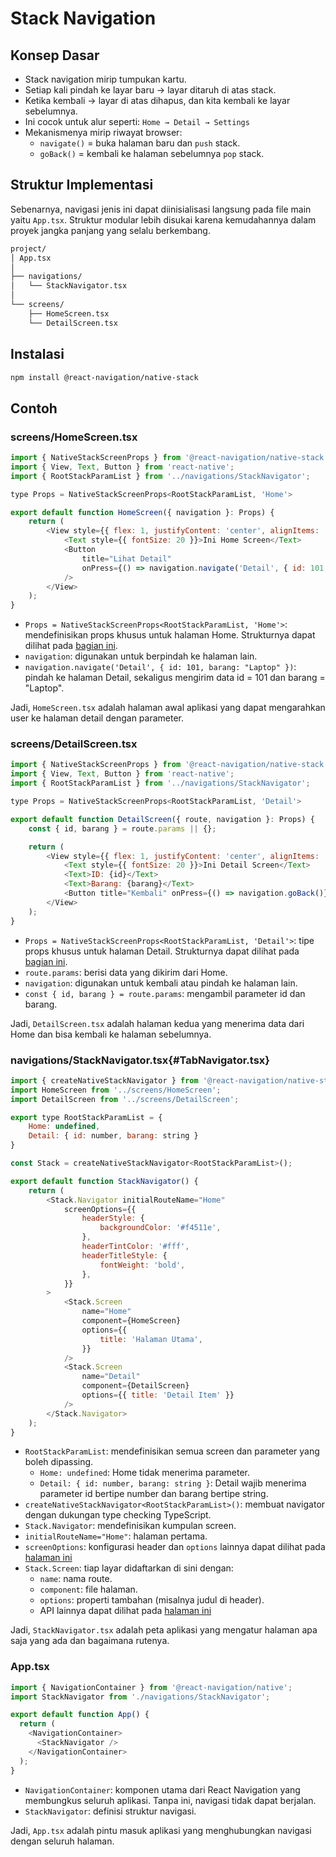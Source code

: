 # Stack Navigation

## Konsep Dasar

- Stack navigation mirip tumpukan kartu.
- Setiap kali pindah ke layar baru → layar ditaruh di atas stack.
- Ketika kembali → layar di atas dihapus, dan kita kembali ke layar sebelumnya.
- Ini cocok untuk alur seperti: `Home → Detail → Settings`
- Mekanismenya mirip riwayat browser:
    - `navigate()` = buka halaman baru dan `push` stack.
    - `goBack()` = kembali ke halaman sebelumnya `pop` stack.

## Struktur Implementasi
Sebenarnya, navigasi jenis ini dapat diinisialisasi langsung pada file main yaitu `App.tsx`. Struktur modular lebih disukai karena kemudahannya dalam proyek jangka panjang yang selalu berkembang.

```bash
project/
│ App.tsx
│
├── navigations/
│   └── StackNavigator.tsx
│
└── screens/
    ├── HomeScreen.tsx
    └── DetailScreen.tsx
```

## Instalasi
```bash
npm install @react-navigation/native-stack
```

## Contoh

### screens/HomeScreen.tsx
```javascript
import { NativeStackScreenProps } from '@react-navigation/native-stack';
import { View, Text, Button } from 'react-native';
import { RootStackParamList } from '../navigations/StackNavigator';

type Props = NativeStackScreenProps<RootStackParamList, 'Home'>

export default function HomeScreen({ navigation }: Props) {
    return (
        <View style={{ flex: 1, justifyContent: 'center', alignItems: 'center' }}>
            <Text style={{ fontSize: 20 }}>Ini Home Screen</Text>
            <Button
                title="Lihat Detail"
                onPress={() => navigation.navigate('Detail', { id: 101, barang: "Laptop" })}
            />
        </View>
    );
}
```
- `Props = NativeStackScreenProps<RootStackParamList, 'Home'>`: mendefinisikan props khusus untuk halaman Home. Strukturnya dapat dilihat pada [bagian ini](#TabNavigator.tsx).
- `navigation`: digunakan untuk berpindah ke halaman lain.
- `navigation.navigate('Detail', { id: 101, barang: "Laptop" })`: pindah ke halaman Detail, sekaligus mengirim data id = 101 dan barang = "Laptop".

Jadi, `HomeScreen.tsx` adalah halaman awal aplikasi yang dapat mengarahkan user ke halaman detail dengan parameter.


### screens/DetailScreen.tsx
```javascript
import { NativeStackScreenProps } from '@react-navigation/native-stack';
import { View, Text, Button } from 'react-native';
import { RootStackParamList } from '../navigations/StackNavigator';

type Props = NativeStackScreenProps<RootStackParamList, 'Detail'>

export default function DetailScreen({ route, navigation }: Props) {
    const { id, barang } = route.params || {};

    return (
        <View style={{ flex: 1, justifyContent: 'center', alignItems: 'center' }}>
            <Text style={{ fontSize: 20 }}>Ini Detail Screen</Text>
            <Text>ID: {id}</Text>
            <Text>Barang: {barang}</Text>
            <Button title="Kembali" onPress={() => navigation.goBack()} />
        </View>
    );
}
```

- `Props = NativeStackScreenProps<RootStackParamList, 'Detail'>`: tipe props khusus untuk halaman Detail. Strukturnya dapat dilihat pada [bagian ini](#TabNavigator.tsx).
- `route.params`: berisi data yang dikirim dari Home.
- `navigation`: digunakan untuk kembali atau pindah ke halaman lain.
- `const { id, barang } = route.params`: mengambil parameter id dan barang.

Jadi, `DetailScreen.tsx` adalah halaman kedua yang menerima data dari Home dan bisa kembali ke halaman sebelumnya.

### navigations/StackNavigator.tsx{#TabNavigator.tsx}
```javascript 
import { createNativeStackNavigator } from '@react-navigation/native-stack';
import HomeScreen from '../screens/HomeScreen';
import DetailScreen from '../screens/DetailScreen';

export type RootStackParamList = {
    Home: undefined,
    Detail: { id: number, barang: string }
}

const Stack = createNativeStackNavigator<RootStackParamList>();

export default function StackNavigator() {
    return (
        <Stack.Navigator initialRouteName="Home"
            screenOptions={{
                headerStyle: {
                    backgroundColor: '#f4511e',
                },
                headerTintColor: '#fff',
                headerTitleStyle: {
                    fontWeight: 'bold',
                },
            }}
        >
            <Stack.Screen
                name="Home"
                component={HomeScreen}
                options={{
                    title: 'Halaman Utama',
                }}
            />
            <Stack.Screen
                name="Detail"
                component={DetailScreen}
                options={{ title: 'Detail Item' }}
            />
        </Stack.Navigator>
    );
}
```
- `RootStackParamList`: mendefinisikan semua screen dan parameter yang boleh dipassing.
  - `Home: undefined`: Home tidak menerima parameter.
  - `Detail: { id: number, barang: string }`: Detail wajib menerima parameter id bertipe number dan barang bertipe string.
- `createNativeStackNavigator<RootStackParamList>()`: membuat navigator dengan dukungan type checking TypeScript.
- `Stack.Navigator`: mendefinisikan kumpulan screen.
- `initialRouteName="Home"`: halaman pertama.
- `screenOptions`: konfigurasi header dan `options` lainnya dapat dilihat pada <a href="https://reactnavigation.org/docs/native-stack-navigator#options" target="_blank">halaman ini</a>
- `Stack.Screen`: tiap layar didaftarkan di sini dengan:
  - `name`: nama route.
  - `component`: file halaman.
  - `options`: properti tambahan (misalnya judul di header).
  - API lainnya dapat dilihat pada <a href="https://reactnavigation.org/docs/stack-navigator/#api-definition" target="_blank">halaman ini</a> 

Jadi, `StackNavigator.tsx` adalah peta aplikasi yang mengatur halaman apa saja yang ada dan bagaimana rutenya.
  


### App.tsx
```javascript 
import { NavigationContainer } from '@react-navigation/native';
import StackNavigator from './navigations/StackNavigator';

export default function App() {
  return (
    <NavigationContainer>
      <StackNavigator />
    </NavigationContainer>
  );
}

```
- `NavigationContainer`: komponen utama dari React Navigation yang membungkus seluruh aplikasi. Tanpa ini, navigasi tidak dapat berjalan.
- `StackNavigator`: definisi struktur navigasi.

Jadi, `App.tsx` adalah pintu masuk aplikasi yang menghubungkan navigasi dengan seluruh halaman.